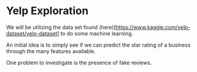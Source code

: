 # Yelp Exploration

We will be utilizing the data set found (here)[https://www.kaggle.com/yelp-dataset/yelp-dataset] to do some machine learning.

An initial idea is to simply see if we can predict the star rating of a business through the many features available.

One problem to investigate is the presence of fake reviews.
